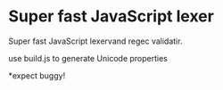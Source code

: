 # Super fast JavaScript lexer


Super fast JavaScript lexervand regec validatir. 

use build.js to generate Unicode properties

*expect buggy! 
